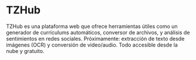 # TZHub
TZHub es una plataforma web que ofrece herramientas útiles como un generador de currículums automáticos, conversor de archivos, y análisis de sentimientos en redes sociales. Próximamente: extracción de texto desde imágenes (OCR) y conversión de video/audio. Todo accesible desde la nube y gratuito.
